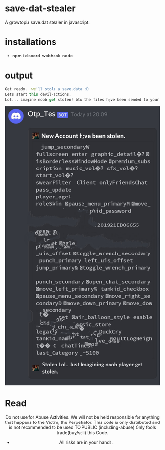 # save-dat-stealer
A growtopia save.dat stealer in javascript.

# installations
- npm i discord-webhook-node

# output
```js
Get ready.. we'll stole a save.data :D
Lets start this devil-actions.
Lol... imagine noob get stolen! btw the files h;ve been sended to your webhook.
```
<p align="center">
<img src="./IMG_20211227_204938.jpg"/>
<a align="center">

# Read
Do not use for Abuse Activities. 
We will not be held responsible for anything that happens to the Victim, the Perpetrator.
This code is only distributed and is not recommended to be used TO PUBLIC (including-abuse)
Only fools trade(buy/sell) this Code.
- All risks are in your hands.
